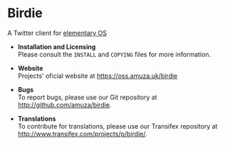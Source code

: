 # Birdie

A Twitter client for [elementary OS](http://elementary.io)

* **Installation and Licensing**  
Please consult the `INSTALL` and `COPYING` files for more information.

* **Website**  
Projects' oficial website at https://oss.amuza.uk/birdie

* **Bugs**  
To report bugs, please use our Git repository at http://github.com/amuza/birdie.

* **Translations**  
To contribute for translations, please use our Transifex repository at http://www.transifex.com/projects/p/birdie/.
